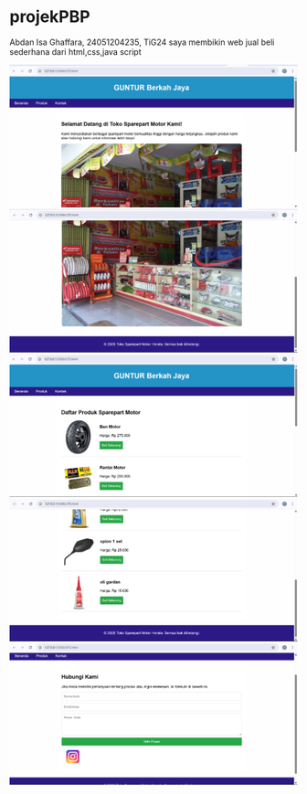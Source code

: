 # projekPBP
Abdan Isa Ghaffara, 24051204235, TiG24
saya membikin web jual beli sederhana dari html,css,java script

![all text](https://github.com/Abdan110/projekPBP/blob/main/Cuplikan%20layar%202025-10-23%20074316.png?raw=true)
![all text](https://github.com/Abdan110/projekPBP/blob/main/Cuplikan%20layar%202025-10-23%20074346.png?raw=true)
![all text](https://github.com/Abdan110/projekPBP/blob/main/Cuplikan%20layar%202025-10-23%20074413.png?raw=true)
![all text](https://github.com/Abdan110/projekPBP/blob/main/Cuplikan%20layar%202025-10-23%20074426.png?raw=true)
![all text](https://github.com/Abdan110/projekPBP/blob/main/Cuplikan%20layar%202025-10-23%20074500.png?raw=true)
